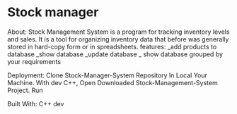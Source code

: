 # Stock manager

About:
Stock Management System is a program for tracking inventory levels and sales.  It is a tool for organizing inventory data that before was generally stored in hard-copy form or in spreadsheets.
features:
_add  products to database
_show database
_update database
_ show database grouped by your requirements

Deployment:
Clone Stock-Manager-System Repository In Local Your Machine.
With dev C++, Open Downloaded Stock-Management-System Project.
Run


Built With:
C++ dev
